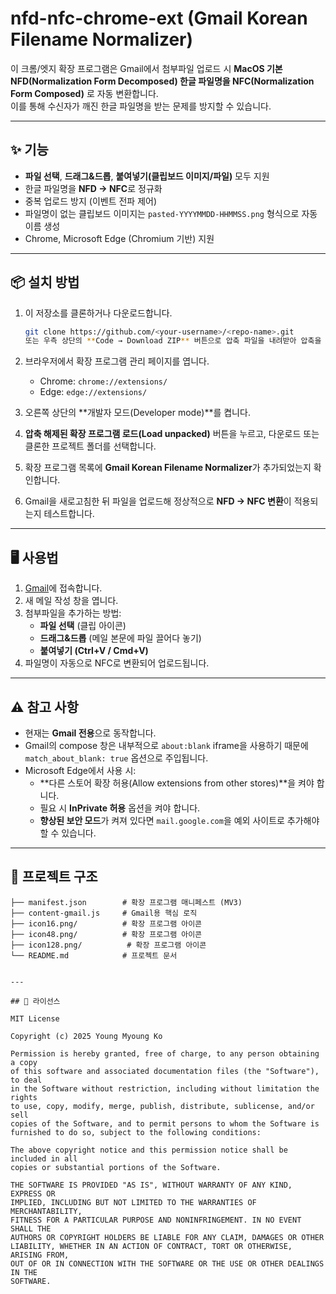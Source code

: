 # nfd-nfc-chrome-ext (Gmail Korean Filename Normalizer)

이 크롬/엣지 확장 프로그램은 Gmail에서 첨부파일 업로드 시 **MacOS 기본 NFD(Normalization Form Decomposed) 한글 파일명을 NFC(Normalization Form Composed)** 로 자동 변환합니다.  
이를 통해 수신자가 깨진 한글 파일명을 받는 문제를 방지할 수 있습니다.

---

## ✨ 기능

- **파일 선택**, **드래그&드롭**, **붙여넣기(클립보드 이미지/파일)** 모두 지원  
- 한글 파일명을 **NFD → NFC**로 정규화  
- 중복 업로드 방지 (이벤트 전파 제어)  
- 파일명이 없는 클립보드 이미지는 `pasted-YYYYMMDD-HHMMSS.png` 형식으로 자동 이름 생성  
- Chrome, Microsoft Edge (Chromium 기반) 지원  

---

## 📦 설치 방법

1. 이 저장소를 클론하거나 다운로드합니다.
   ```bash
   git clone https://github.com/<your-username>/<repo-name>.git
   또는 우측 상단의 **Code → Download ZIP** 버튼으로 압축 파일을 내려받아 압축을 해제합니다.

2. 브라우저에서 확장 프로그램 관리 페이지를 엽니다.  
   - Chrome: `chrome://extensions/`  
   - Edge: `edge://extensions/`

3. 오른쪽 상단의 **개발자 모드(Developer mode)**를 켭니다.

4. **압축 해제된 확장 프로그램 로드(Load unpacked)** 버튼을 누르고, 다운로드 또는 클론한 프로젝트 폴더를 선택합니다.

5. 확장 프로그램 목록에 **Gmail Korean Filename Normalizer**가 추가되었는지 확인합니다.

6. Gmail을 새로고침한 뒤 파일을 업로드해 정상적으로 **NFD → NFC 변환**이 적용되는지 테스트합니다.

---

## 🖥️ 사용법

1. [Gmail](https://mail.google.com)에 접속합니다.  
2. 새 메일 작성 창을 엽니다.  
3. 첨부파일을 추가하는 방법:
   - **파일 선택** (클립 아이콘)  
   - **드래그&드롭** (메일 본문에 파일 끌어다 놓기)  
   - **붙여넣기 (Ctrl+V / Cmd+V)**  
4. 파일명이 자동으로 NFC로 변환되어 업로드됩니다.

---

## ⚠️ 참고 사항

- 현재는 **Gmail 전용**으로 동작합니다.  
- Gmail의 compose 창은 내부적으로 `about:blank` iframe을 사용하기 때문에 `match_about_blank: true` 옵션으로 주입됩니다.  
- Microsoft Edge에서 사용 시:
  - **다른 스토어 확장 허용(Allow extensions from other stores)**을 켜야 합니다.  
  - 필요 시 **InPrivate 허용** 옵션을 켜야 합니다.  
  - **향상된 보안 모드**가 켜져 있다면 `mail.google.com`을 예외 사이트로 추가해야 할 수 있습니다.  

---

## 📂 프로젝트 구조

```text
├── manifest.json        # 확장 프로그램 매니페스트 (MV3)
├── content-gmail.js     # Gmail용 핵심 로직
├── icon16.png/          # 확장 프로그램 아이콘
├── icon48.png/          # 확장 프로그램 아이콘
├── icon128.png/          # 확장 프로그램 아이콘
└── README.md            # 프로젝트 문서


---

## 📝 라이선스

MIT License

Copyright (c) 2025 Young Myoung Ko

Permission is hereby granted, free of charge, to any person obtaining a copy
of this software and associated documentation files (the "Software"), to deal
in the Software without restriction, including without limitation the rights  
to use, copy, modify, merge, publish, distribute, sublicense, and/or sell  
copies of the Software, and to permit persons to whom the Software is  
furnished to do so, subject to the following conditions:

The above copyright notice and this permission notice shall be included in all  
copies or substantial portions of the Software.

THE SOFTWARE IS PROVIDED "AS IS", WITHOUT WARRANTY OF ANY KIND, EXPRESS OR  
IMPLIED, INCLUDING BUT NOT LIMITED TO THE WARRANTIES OF MERCHANTABILITY,  
FITNESS FOR A PARTICULAR PURPOSE AND NONINFRINGEMENT. IN NO EVENT SHALL THE  
AUTHORS OR COPYRIGHT HOLDERS BE LIABLE FOR ANY CLAIM, DAMAGES OR OTHER  
LIABILITY, WHETHER IN AN ACTION OF CONTRACT, TORT OR OTHERWISE, ARISING FROM,  
OUT OF OR IN CONNECTION WITH THE SOFTWARE OR THE USE OR OTHER DEALINGS IN THE  
SOFTWARE.
